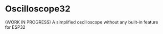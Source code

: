 # Oscilloscope32
(WORK IN PROGRESS) A simplified oscilloscope without any built-in feature for ESP32
